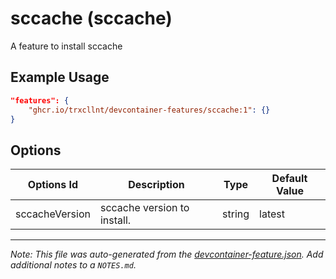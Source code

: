 
# sccache (sccache)

A feature to install sccache

## Example Usage

```json
"features": {
    "ghcr.io/trxcllnt/devcontainer-features/sccache:1": {}
}
```

## Options

| Options Id | Description | Type | Default Value |
|-----|-----|-----|-----|
| sccacheVersion | sccache version to install. | string | latest |



---

_Note: This file was auto-generated from the [devcontainer-feature.json](https://github.com/trxcllnt/devcontainer-features/blob/main/src/sccache/devcontainer-feature.json).  Add additional notes to a `NOTES.md`._
